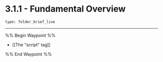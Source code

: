 # 3.1.1 - Fundamental Overview
 
```ccard
type: folder_brief_live
```
 
---

%% Begin Waypoint %%
- [[The "script" tag]]

%% End Waypoint %%